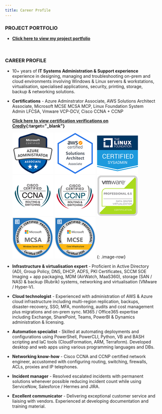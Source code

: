 ```yaml
---
title: Career Profile
---
```


### PROJECT PORTFOLIO

- **[Click here to view my project portfolio](./projects)**

<br />

### CAREER PROFILE

- 10+ years of **IT Systems Administration & Support experience** experience in designing, managing and troubleshooting on-prem and cloud environments involving Windows & Linux servers & workstations, virtualisation, specialised applications, security, printing, storage, backup & networking solutions. 

- **Certifications** - Azure Adminstrator Associate, AWS Solutions Architect Associate, Microsoft MCSE MCSA MCP, Linux Foundation System Admin LFCSA, Vmware VCP-DCV, Cisco CCNA + CCNP 

     **[Click here to view certification verifications on Credly](https://www.credly.com/users/md-emdadul-haque/badges?sort=-state_updated_at){:target="_blank"}**

     ![](./assets/img/azure-administrator-associate-600x600.png)
     ![](./assets/img/AWS-SolArchitect-Associate-2020.png)
     ![](./assets/img/1_LFCS-600x600.png)
     ![](./assets/img/cisco_ccna_R_26S.png)
     ![](./assets/img/cisco_ccnp_R_26S.png)
     ![](./assets/img/vmware_Cert_P_DCV6.5.png)
     ![](./assets/img/MCSA-Windows_Server_2016.png)
     ![](./assets/img/MCSE-Core_Infrastructure.png)
     {: .image-row}

- **Infrastructure & virtualisation expert** - Proficient in Active Directory (AD), Group Policy, DNS, DHCP, ADFS, PKI Certificates, SCCM SOE Imaging + app packaging, MDM (AirWatch, MaaS360), storage (SAN / NAS) & backup (Rubrik) systems, networking and virtualisation (VMware / Hyper-V). 

- **Cloud technologist** - Experienced with administration of AWS & Azure cloud infrastructure including multi-region replication, backups, disaster-recovery, SSO, MFA, monitoring, audits and cost management plus migrations and on-prem sync.  M365 / Office365 expertise including Exchange, SharePoint, Teams, PowerBI & Dynamics administration & licensing.

- **Automation specialist** - Skilled at automating deployments and configurations using PowerShell, PowerCLI, Python, VB and BASH scripting and IaC tools (CloudFormation, ARM, Terraform). Developed desktop and web apps using various programming languages and DBs. 

- **Networking know-how** - Cisco CCNA and CCNP certified network engineer, accustomed with configuring routing, switching, firewalls, ACLs, proxies and IP telephones.

- **Incident manager** - Resolved escalated incidents with permanent solutions whenever possible reducing incident count while using ServiceNow, Salesforce / Hermes and JIRA.

- **Excellent communicator** - Delivering exceptional customer service and liaising with vendors. Experienced at developing documentation and training material. 

